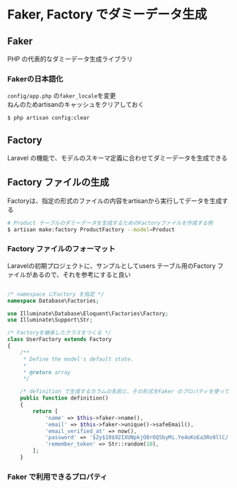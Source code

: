 # Faker, Factory でダミーデータ生成

## Faker
PHP の代表的なダミーデータ生成ライブラリ  

### Fakerの日本語化
`config/app.php` の`faker_locale`を変更  
ねんのためartisanのキャッシュをクリアしておく
```sh
$ php artisan config:clear
```

## Factory
Laravel の機能で、モデルのスキーマ定義に合わせてダミーデータを生成できる  


## Factory ファイルの生成
Factoryは、指定の形式のファイルの内容をartisanから実行してデータを生成する  
```sh
# Product テーブルのダミーデータを生成するためのFactoryファイルを作成する例
$ artisan make:factory ProductFactory --model=Product
```

### Factory ファイルのフォーマット
Laravelの初期プロジェクトに、サンプルとしてusers テーブル用のFactory ファイルがあるので、それを参考にすると良い
```PHP

/* namespace にFactory を指定 */
namespace Database\Factories;

use Illuminate\Database\Eloquent\Factories\Factory;
use Illuminate\Support\Str;

/* Factoryを継承したクラスをつくる */
class UserFactory extends Factory
{
    /**
     * Define the model's default state.
     *
     * @return array
     */

    /* definition で生成するカラムの名前と、その形式をFaker のプロパティを使って設定する */
    public function definition()
    {
        return [
            'name' => $this->faker->name(),
            'email' => $this->faker->unique()->safeEmail(),
            'email_verified_at' => now(),
            'password' => '$2y$10$92IXUNpkjO0rOQ5byMi.Ye4oKoEa3Ro9llC/.og/at2.uheWG/igi', // password
            'remember_token' => Str::random(10),
        ];
    }
```

### Faker で利用できるプロパティ
